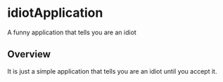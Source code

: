 # idiotApplication
A funny application that tells you are an idiot
## Overview
It is just a simple application that tells you are an idiot until you accept it.
